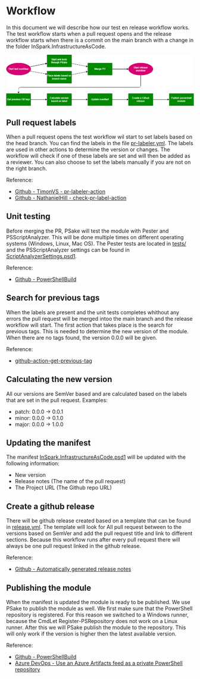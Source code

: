 # Workflow

In this document we will describe how our test en release workflow works. The test workflow starts when a pull request opens and the release workflow starts when there is a commit on the main branch with a change in the folder InSpark.InfrastructureAsCode.

![Image](images/workflow.png)

## Pull request labels

When a pull request opens the test workflow wil start to set labels based on the head branch. You can find the labels in the file [pr-labeler.yml](../../.github/pr-labeler.yml). The labels are used in other actions to determine the version or changes. The workflow will check if one of these labels are set and will then be added as a reviewer. You can also choose to set the labels manually if you are not on the right branch.

Reference:

- [Github - TimonVS - pr-labeler-action](https://github.com/TimonVS/pr-labeler-action)
- [Github - NathanielHill - check-pr-label-action](https://github.com/NathanielHill/check-pr-label-action)

## Unit testing

Before merging the PR, PSake will test the module with Pester and PSScriptAnalyzer. This will be done multiple times on different operating systems (Windows, Linux, Mac OS). The Pester tests are located in [tests/](../../tests) and the PSScriptAnalyzer settings can be found in [ScriptAnalyzerSettings.psd1](../../tests/ScriptAnalyzerSettings.psd1).

Reference:

- [Github - PowerShellBuild](https://github.com/psake/PowerShellBuild)

## Search for previous tags

When the labels are present and the unit tests completes whithout any errors the pull request will be merged intoo the main branch and the release workflow will start. The first action that takes place is the search for previous tags. This is needed to determine the new version of the module. When there are no tags found, the version 0.0.0 will be given.

Reference:

- [github-action-get-previous-tag](https://github.com/WyriHaximus/github-action-get-previous-tag)

## Calculating the new version

All our versions are SemVer based and are calculated based on the labels that are set in the pull request. Examples:

- patch: 0.0.0 -> 0.0.1
- minor: 0.0.0 -> 0.1.0
- major: 0.0.0 -> 1.0.0

## Updating the manifest

The manifest [InSpark.InfrastructureAsCode.psd1](../../InSpark.InfrastructureAsCode/InSpark.InfrastructureAsCode.psd1) will be updated with the following information:

- New version
- Release notes (The name of the pull request)
- The Project URL (The Github repo URL)

## Create a github release

There will be github release created based on a template that can be found in [release.yml](../../.github/release.yml). The template will look for All pull request between to the versions based on SemVer and add the pull request title and link to different sections. Because this workflow runs after every pull request there will always be one pull request linked in the github release.

Reference:

- [Github - Automatically generated release notes](https://docs.github.com/en/repositories/releasing-projects-on-github/automatically-generated-release-notes)

## Publishing the module

When the manifest is updated the module is ready to be published. We use PSake to publish the module as well.
We first make sure that the PowerShell repository is registered. For this reason we switched to a Windows runner, because the CmdLet Register-PSRepository does not work on a Linux runner. After this we will PSake publish the module to the repository. This will only work if the version is higher then the latest available version.

Reference:

- [Github - PowerShellBuild](https://github.com/psake/PowerShellBuild)
- [Azure DevOps - Use an Azure Artifacts feed as a private PowerShell repository](https://docs.microsoft.com/en-us/azure/devops/artifacts/tutorials/private-powershell-library?view=azure-devops)
